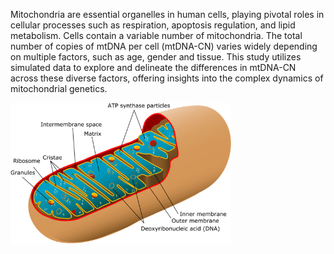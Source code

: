 Mitochondria are essential organelles in human cells, playing pivotal roles in cellular processes such as respiration, apoptosis regulation, and lipid metabolism. Cells contain a variable number of mitochondria. The total number of copies of mtDNA per cell (mtDNA-CN) varies widely depending on multiple factors, such as age, gender and tissue. This study utilizes simulated data to explore and delineate the differences in mtDNA-CN across these diverse factors, offering insights into the complex dynamics of mitochondrial genetics.


<img src="https://github.com/Captain-Pam/mtDNA-CN/blob/main/images/mtDNA.png" width = "70%" >

